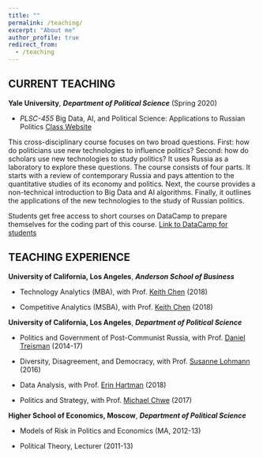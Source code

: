 ```yaml
---
title: ""
permalink: /teaching/
excerpt: "About me"
author_profile: true
redirect_from: 
  - /teaching
---
```

 
## CURRENT TEACHING 

**Yale University**, ***Department of Political Science*** (Spring 2020)

  * *PLSC-455* Big Data, AI, and Political Science: Applications to Russian Politics [Class Website](https://yale.instructure.com/courses/56039)

This cross-disciplinary course focuses on two broad questions. First: how do politicians use new technologies to influence politics? Second: how do scholars use new technologies to study politics? It uses Russia as a laboratory to explore these questions. The course consists of four parts. It starts with a review of contemporary Russia and pays attention to the quantitative studies of its economy and politics. Next, the course provides a non-technical introduction to Big Data and AI algorithms. Finally, it outlines the applications of the new technologies to the study of Russian politics.

Students get free access to short courses on DataCamp to prepare themselves for the coding part of this course. [Link to DataCamp for students](https://www.datacamp.com/enterprise/big-data-ai-and-political-science-applications-to-russian-politics)


## TEACHING EXPERIENCE

**University of California, Los Angeles**, ***Anderson School of Business***

  * Technology Analytics (MBA), with Prof. [Keith Chen](http://www.anderson.ucla.edu/faculty/keith.chen/) (2018)

  * Competitive Analytics (MSBA), with Prof. [Keith Chen](http://www.anderson.ucla.edu/faculty/keith.chen/) (2018)

**University of California, Los Angeles**, ***Department of Political Science***

  * Politics and Government of Post-Communist Russia, with Prof. [Daniel Treisman](https://www.danieltreisman.org/) (2014-17)

  * Diversity, Disagreement, and Democracy, with Prof. [Susanne Lohmann](https://luskin.ucla.edu/person/susanne-lohmann/) (2016)

  * Data Analysis, with Prof. [Erin Hartman](http://www.erinhartman.com/) (2018)

  * Politics and Strategy, with Prof. [Michael Chwe](http://chwe.net/michael/) (2017)

**Higher School of Economics, Moscow**,  ***Department of Political Science***

  * Models of Risk in Politics and Economics (MA, 2012-13)

  * Political Theory, Lecturer (2011-13)
